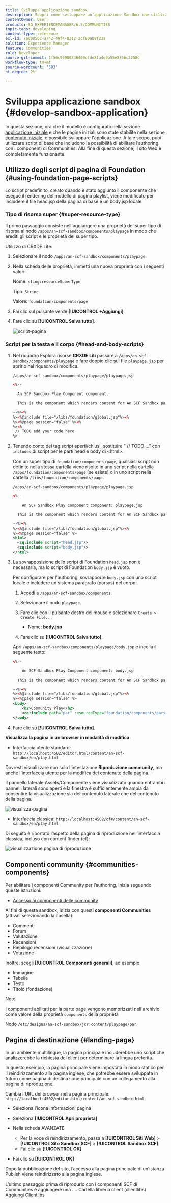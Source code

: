 ```yaml
---
title: Sviluppa applicazione sandbox
description: Scopri come sviluppare un’applicazione Sandbox che utilizza script di base e include la possibilità di abilitare l’authoring con i componenti di Communities.
contentOwner: User
products: SG_EXPERIENCEMANAGER/6.5/COMMUNITIES
topic-tags: developing
content-type: reference
exl-id: 7ac0056c-a742-49f4-8312-2cf90ab9f23a
solution: Experience Manager
feature: Communities
role: Developer
source-git-commit: 1f56c99980846400cfde8fa4e9a55e885bc2258d
workflow-type: tm+mt
source-wordcount: '593'
ht-degree: 2%

---
```


# Sviluppa applicazione sandbox  {#develop-sandbox-application}

In questa sezione, ora che il modello è configurato nella sezione [applicazione iniziale](initial-app.md) e che le pagine iniziali sono state stabilite nella sezione [contenuto iniziale](initial-content.md), è possibile sviluppare l&#39;applicazione. A tale scopo, puoi utilizzare script di base che includono la possibilità di abilitare l’authoring con i componenti di Communities. Alla fine di questa sezione, il sito Web è completamente funzionante.

## Utilizzo degli script di pagina di Foundation {#using-foundation-page-scripts}

Lo script predefinito, creato quando è stato aggiunto il componente che esegue il rendering del modello di pagina playlist, viene modificato per includere il file head.jsp della pagina di base e un body.jsp locale.

### Tipo di risorsa super {#super-resource-type}

Il primo passaggio consiste nell&#39;aggiungere una proprietà del super tipo di risorsa al nodo `/apps/an-scf-sandbox/components/playpage` in modo che erediti gli script e le proprietà del super tipo.

Utilizzo di CRXDE Lite:

1. Selezionare il nodo `/apps/an-scf-sandbox/components/playpage`.
1. Nella scheda delle proprietà, immetti una nuova proprietà con i seguenti valori:

   Nome: `sling:resourceSuperType`

   Tipo: `String`

   Valore: `foundation/components/page`

1. Fai clic sul pulsante verde **[!UICONTROL +Aggiungi]**.
1. Fare clic su **[!UICONTROL Salva tutto]**.

   ![script-pagina](assets/page-script.png)

### Script per la testa e il corpo {#head-and-body-scripts}

1. Nel riquadro Esplora risorse **CRXDE Liti** passare a `/apps/an-scf-sandbox/components/playpage` e fare doppio clic sul file `playpage.jsp` per aprirlo nel riquadro di modifica.

   `/apps/an-scf-sandbox/components/playpage/playpage.jsp`

   ```xml
   <%--
   
     An SCF Sandbox Play Component component.
   
     This is the component which renders content for An SCF Sandbox page.
   
   --%><%
   %><%@include file="/libs/foundation/global.jsp"%><%
   %><%@page session="false" %><%
   %><%
    // TODO add your code here
   %>
   ```

1. Tenendo conto dei tag script aperti/chiusi, sostituire &quot; // TODO ...&quot; con `includes` di script per le parti head e body di &lt;html>.

   Con un super tipo di `foundation/components/page`, qualsiasi script non definito nella stessa cartella viene risolto in uno script nella cartella `/apps/foundation/components/page` (se esiste) o in uno script nella cartella `/libs/foundation/components/page`.

   `/apps/an-scf-sandbox/components/playpage/playpage.jsp`

   ```xml
   <%--
   
       An SCF Sandbox Play Component component: playpage.jsp
   
     This is the component which renders content for An SCF Sandbox page.
   
   --%><%
   %><%@include file="/libs/foundation/global.jsp"%><%
   %><%@page session="false" %>
   <html>
     <cq:include script="head.jsp"/>
     <cq:include script="body.jsp"/>
   </html>
   ```

1. La sovrapposizione dello script di Foundation `head.jsp` non è necessaria, ma lo script di Foundation `body.jsp` è vuoto.

   Per configurare per l&#39;authoring, sovrapporre `body.jsp` con uno script locale e includere un sistema paragrafo (parsys) nel corpo:

   1. Accedi a `/apps/an-scf-sandbox/components`.
   1. Selezionare il nodo `playpage`.
   1. Fare clic con il pulsante destro del mouse e selezionare `Create > Create File...`

      * Nome: **body.jsp**

   1. Fare clic su **[!UICONTROL Salva tutto]**.

   Apri `/apps/an-scf-sandbox/components/playpage/body.jsp` e incolla il seguente testo:

   ```xml
   <%--
   
       An SCF Sandbox Play Component component: body.jsp
   
     This is the component which renders content for An SCF Sandbox page.
   
   --%><%
   %><%@include file="/libs/foundation/global.jsp"%><%
   %><%@page session="false" %>
   <body>
       <h2>Community Play</h2>
       <cq:include path="par" resourceType="foundation/components/parsys" />
   </body>
   ```

1. Fare clic su **[!UICONTROL Salva tutto]**.

**Visualizza la pagina in un browser in modalità di modifica:**

* Interfaccia utente standard: `http://localhost:4502/editor.html/content/an-scf-sandbox/en/play.html`

Dovresti visualizzare non solo l&#39;intestazione **Riproduzione community**, ma anche l&#39;interfaccia utente per la modifica del contenuto della pagina.

Il pannello laterale Assets/Componente viene visualizzato quando entrambi i pannelli laterali sono aperti e la finestra è sufficientemente ampia da consentire la visualizzazione sia del contenuto laterale che del contenuto della pagina.

![visualizza-pagina](assets/view-page.png)

* Interfaccia classica: `http://localhost:4502/cf#/content/an-scf-sandbox/en/play.html`

Di seguito è riportato l’aspetto della pagina di riproduzione nell’interfaccia classica, incluso con content finder (cf):

![visualizzazione pagina di riproduzione](assets/play-page-view.png)

## Componenti community {#communities-components}

Per abilitare i componenti Community per l’authoring, inizia seguendo queste istruzioni:

* [Accesso ai componenti delle community](basics.md#accessing-communities-components)

Ai fini di questa sandbox, inizia con questi **componenti Communities** (attivali selezionando la casella):

* Commenti
* Forum
* Valutazione
* Recensioni
* Riepilogo recensioni (visualizzazione)
* Votazione

Inoltre, scegli **[!UICONTROL Componenti generali]**, ad esempio

* Immagine
* Tabella
* Testo
* Titolo (fondazione)

>[!NOTE]
>
>I componenti abilitati per la parte page vengono memorizzati nell&#39;archivio come valore della proprietà `components` della proprietà
>
>Nodo `/etc/designs/an-scf-sandbox/jcr:content/playpage/par`.

## Pagina di destinazione {#landing-page}

In un ambiente multilingue, la pagina principale includerebbe uno script che analizzerebbe la richiesta del client per determinare la lingua preferita.

In questo esempio, la pagina principale viene impostata in modo statico per il reindirizzamento alla pagina inglese, che potrebbe essere sviluppata in futuro come pagina di destinazione principale con un collegamento alla pagina di riproduzione.

Cambia l&#39;URL del browser nella pagina principale: `http://localhost:4502/editor.html/content/an-scf-sandbox.html`

* Seleziona l’icona Informazioni pagina
* Seleziona **[!UICONTROL Apri proprietà]**
* Nella scheda AVANZATE

   * Per la voce di reindirizzamento, passa a **[!UICONTROL Siti Web]** > **[!UICONTROL Sito Sandbox SCF]** > **[!UICONTROL Sandbox SCF]**
   * Fai clic su **[!UICONTROL OK]**

* Fai clic su **[!UICONTROL OK]**

Dopo la pubblicazione del sito, l’accesso alla pagina principale di un’istanza Publish viene reindirizzato alla pagina inglese.

L’ultimo passaggio prima di riprodurlo con i componenti SCF di Communities è aggiungere una .... Cartella libreria client (clientlibs) [Aggiungi Clientlibs](add-clientlibs.md)
